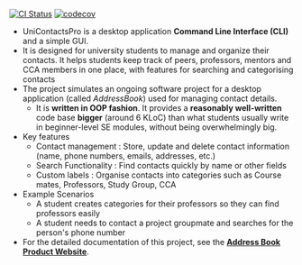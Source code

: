 [![CI Status](https://github.com/AY2526S1-CS2103T-F13-1a/tp/actions/workflows/gradle.yml/badge.svg)](https://github.com/AY2526S1-CS2103T-F13-1a/tp/actions)
[![codecov](https://codecov.io/gh/AY2526S1-CS2103T-F13-1a/tp/branch/master/graph/badge.svg)](https://codecov.io/gh/AY2526S1-CS2103T-F13-1a/tp)

* UniContactsPro is a desktop application **Command Line Interface (CLI)** and a simple GUI.
* It is designed for university students to manage and organize their contacts. It helps students keep track of peers, professors, mentors and CCA members in one place, with features for searching and categorising contacts
* The project simulates an ongoing software project for a desktop application (called _AddressBook_) used for managing contact details.
  * It is **written in OOP fashion**. It provides a **reasonably well-written** code base **bigger** (around 6 KLoC) than what students usually write in beginner-level SE modules, without being overwhelmingly big.
* Key features 
  * Contact management : Store, update and delete contact information (name, phone numbers, emails, addresses, etc.)
  * Search Functionality : Find contacts quickly by name or other fields
  * Custom labels : Organise contacts into categories such as Course mates, Professors, Study Group, CCA 
* Example Scenarios
  * A student creates categories for their professors so they can find professors easily
  * A student needs to contact a project groupmate and searches for the person's phone number
* For the detailed documentation of this project, see the **[Address Book Product Website](https://se-education.org/addressbook-level3)**.
